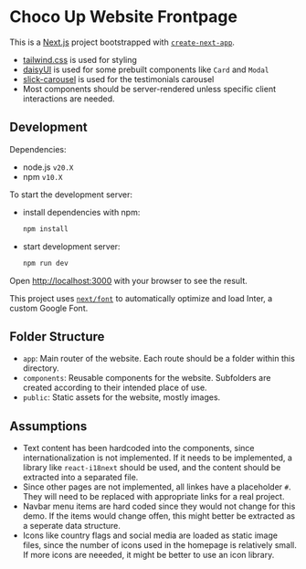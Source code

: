# Choco Up Website Frontpage

This is a [Next.js](https://nextjs.org/) project bootstrapped with [`create-next-app`](https://github.com/vercel/next.js/tree/canary/packages/create-next-app).

- [tailwind.css](https://tailwindcss.com) is used for styling
- [daisyUI](https://daisyui.com) is used for some prebuilt components like `Card` and `Modal`
- [slick-carousel](https://github.com/kenwheeler/slick) is used for the testimonials carousel
- Most components should be server-rendered unless specific client interactions are needed.

## Development

Dependencies:

- node.js `v20.X`
- npm `v10.X`

To start the development server:

- install dependencies with npm:
  ```bash
  npm install
  ```
- start development server:
  ```bash
  npm run dev
  ```

Open [http://localhost:3000](http://localhost:3000) with your browser to see the result.

This project uses [`next/font`](https://nextjs.org/docs/basic-features/font-optimization) to automatically optimize and load Inter, a custom Google Font.

## Folder Structure

- `app`: Main router of the website. Each route should be a folder within this directory.
- `components`: Reusable components for the website. Subfolders are created according to their intended place of use.
- `public`: Static assets for the website, mostly images.

## Assumptions

- Text content has been hardcoded into the components, since internationalization is not implemented. If it needs to be implemented, a library like `react-i18next` should be used, and the content should be extracted into a separated file.
- Since other pages are not implemented, all linkes have a placeholder `#`. They will need to be replaced with appropriate links for a real project.
- Navbar menu items are hard coded since they would not change for this demo. If the items would change offen, this might better be extracted as a seperate data structure.
- Icons like country flags and social media are loaded as static image files, since the number of icons used in the homepage is relatively small. If more icons are neeeded, it might be better to use an icon library.
